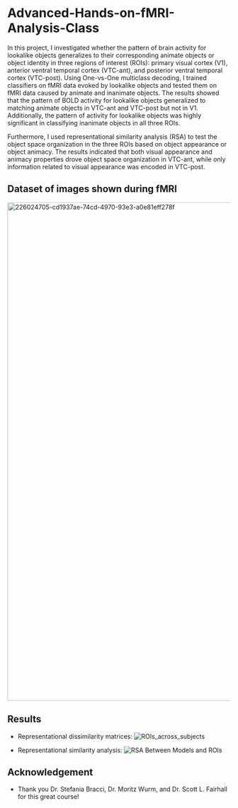 # Advanced-Hands-on-fMRI-Analysis-Class

In this project, I investigated whether the pattern of brain activity for lookalike objects generalizes to their corresponding animate objects or object identity in three regions of interest (ROIs): primary visual cortex (V1), anterior ventral temporal cortex (VTC-ant), and posterior ventral temporal cortex (VTC-post). Using One-vs-One multiclass decoding, I trained classifiers on fMRI data evoked by lookalike objects and tested them on fMRI data caused by animate and inanimate objects. The results showed that the pattern of BOLD activity for lookalike objects generalized to matching animate objects in VTC-ant and VTC-post but not in V1. Additionally, the pattern of activity for lookalike objects was highly significant in classifying inanimate objects in all three ROIs.

Furthermore, I used representational similarity analysis (RSA) to test the object space organization in the three ROIs based on object appearance or object animacy. The results indicated that both visual appearance and animacy properties drove object space organization in VTC-ant, while only information related to visual appearance was encoded in VTC-post.

## Dataset of images shown during fMRI

<img width="1126" alt="226024705-cd1937ae-74cd-4970-93e3-a0e81eff278f" src="https://user-images.githubusercontent.com/44211738/229634243-54644aa8-ab27-4a4e-b028-410843da35e8.png">

## Results

- Representational dissimilarity matrices:
![ROIs_across_subjects](https://user-images.githubusercontent.com/44211738/159066116-370de2c4-126c-4216-81bb-9dec307662a4.png)

- Representational similarity analysis: 
![RSA Between Models and ROIs](https://user-images.githubusercontent.com/44211738/159066126-8acdc190-24d7-4d0f-a560-29642b8ce1a9.png)

## Acknowledgement
- Thank you Dr. Stefania Bracci, Dr. Moritz Wurm, and Dr. Scott L. Fairhall for this great course!
